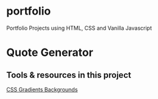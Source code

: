 # portfolio

Portfolio Projects using HTML, CSS and Vanilla Javascript

# Quote Generator

## Tools & resources in this project

[CSS Gradients Backgrounds](https://cssgradient.io/gradient-backgrounds/)
